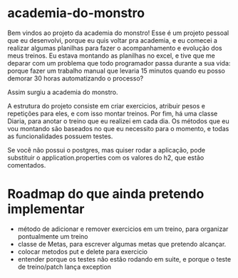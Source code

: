 # academia-do-monstro

Bem vindos ao projeto da academia do monstro! 
Esse é um projeto pessoal que eu desenvolvi, porque eu quis voltar pra academia, e eu comecei a realizar algumas planilhas para fazer o acompanhamento e evolução dos meus treinos. Eu estava montando as planilhas no excel, e tive que me deparar com um problema que todo programador passa durante a sua vida: porque fazer um trabalho manual que levaria 15 minutos quando eu posso demorar 30 horas automatizando o processo?

Assim surgiu a academia do monstro.

A estrutura do projeto consiste em criar exercicios, atribuir pesos e repetições para eles, e com isso montar treinos. Por fim, há uma classe Diaria, para anotar o treino que eu realizei em cada dia.
Os métodos que eu vou montando são baseados no que eu necessito para o momento, e todas as funcionalidades possuem testes.

Se você não possui o postgres, mas quiser rodar a aplicação, pode substituir o application.properties com os valores do h2, que estão comentados.

# Roadmap do que ainda pretendo implementar

  * método de adicionar e remover exercicios em um treino, para organizar pontualmente um treino
  * classe de Metas, para escrever algumas metas que pretendo alcançar.
  * colocar metodos put e delete para exercicio
  * entender porque os testes não estão rodando em suite, e porque o teste de treino/patch lança exception

